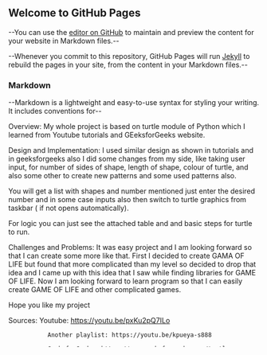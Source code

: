 ## Welcome to GitHub Pages

--You can use the [editor on GitHub](https://github.com/aishwaryaomar/Turtle-programming/edit/master-branch/README.md) to maintain and preview the content for your website in Markdown files.--

--Whenever you commit to this repository, GitHub Pages will run [Jekyll](https://jekyllrb.com/) to rebuild the pages in your site, from the content in your Markdown files.--

### Markdown

--Markdown is a lightweight and easy-to-use syntax for styling your writing. It includes conventions for--

Overview: My whole project is based on turtle module of Python which I learned from Youtube tutorials and GEeksforGeeks website.

Design and Implementation: I used similar design as shown in tutorials and in geeksforgeeks also I did some changes from my side, like taking user input, for number of sides of shape, length of shape, colour of turtle, and also some other to create new patterns and some used patterns also.

You will get a list with shapes and number mentioned just enter the desired number and in some case inputs also then switch to turtle graphics from taskbar ( if not opens automatically).

For logic you can just see the attached table and and basic steps for turtle to run.

Challenges and Problems: It was easy project and I am looking forward so that I can create some more like that. First I decided to create GAMA OF LIFE but found that more complicated than my level so decided to drop that idea and I came up with this idea that I saw while finding libraries for GAME OF LIFE. Now I am looking forward to learn program so that I can easily create GAME OF LIFE and other complicated games.

Hope you like my project

Sources: Youtube: https://youtu.be/pxKu2pQ7ILo
        
               Another playlist: https://youtu.be/kpueya-s888

               GeeksforGeeks: https://www.geeksforgeeks.org/turtle-programming-python/

--For more details see [GitHub Flavored Markdown](https://guides.github.com/features/mastering-markdown/).--

### Jekyll Themes

--Your Pages site will use the layout and styles from the Jekyll theme you have selected in your [repository settings](https://github.com/aishwaryaomar/Turtle-programming/settings). The name of this theme is saved in the Jekyll `_config.yml` configuration file.--

### Support or Contact

--Having trouble with Pages? Check out our [documentation](https://docs.github.com/categories/github-pages-basics/) or [contact support](https://github.com/contact) and we’ll help you sort it out.--
